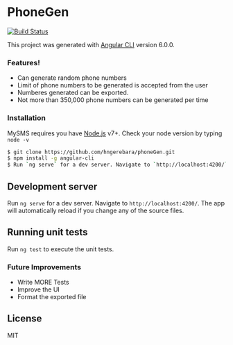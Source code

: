 # PhoneGen

[![Build Status](https://travis-ci.com/hngerebara/phoneGen.svg?branch=master)](https://travis-ci.com/hngerebara/phoneGen)

This project was generated with [Angular CLI](https://github.com/angular/angular-cli) version 6.0.0.

### Features!

- Can generate random phone numbers
- Limit of phone numbers to be generated is accepted from the user
- Numberes generated can be exported.
- Not more than 350,000 phone numbers can be generated per time

### Installation
MySMS requires you have [Node.js](https://nodejs.org/) v7+. Check your node version by typing `node -v`

```sh
$ git clone https://github.com/hngerebara/phoneGen.git
$ npm install -g angular-cli
$ Run `ng serve` for a dev server. Navigate to `http://localhost:4200/`
```
## Development server

Run `ng serve` for a dev server. Navigate to `http://localhost:4200/`. The app will automatically reload if you change any of the source files.

## Running unit tests

Run `ng test` to execute the unit tests.


### Future Improvements

 - Write MORE Tests
 - Improve the UI
 - Format the exported file

License
----

MIT
